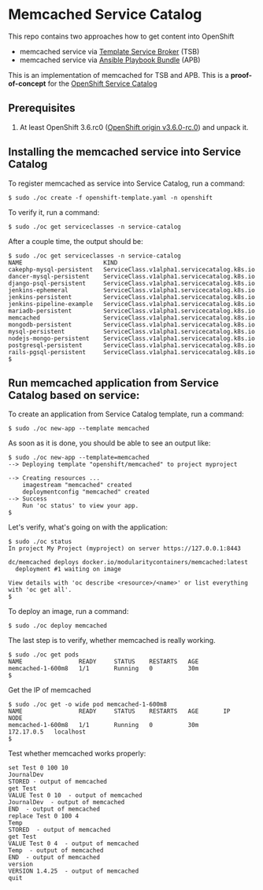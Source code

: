# Memcached Service Catalog

This repo contains two approaches how to get content into OpenShift

* memcached service via [Template Service Broker](README_TSB.md) (TSB)
* memcached service via [Ansible Playbook Bundle](README_APB.md) (APB)

This is an implementation of memcached for TSB and APB. This is a **proof-of-concept** for the 
[OpenShift Service Catalog](https://github.com/openshift/service-catalog)

## Prerequisites

1. At least OpenShift 3.6.rc0 ([OpenShift origin v3.6.0-rc.0](https://github.com/openshift/origin/releases/tag/v3.6.0-rc.0)) and unpack it.

## Installing the memcached service into Service Catalog

To register memcached as service into Service Catalog, run a command:
```
$ sudo ./oc create -f openshift-template.yaml -n openshift
```

To verify it, run a command:
```
$ sudo ./oc get serviceclasses -n service-catalog
```

After a couple time, the output should be:
```
$ sudo ./oc get serviceclasses -n service-catalog
NAME                       KIND
cakephp-mysql-persistent   ServiceClass.v1alpha1.servicecatalog.k8s.io
dancer-mysql-persistent    ServiceClass.v1alpha1.servicecatalog.k8s.io
django-psql-persistent     ServiceClass.v1alpha1.servicecatalog.k8s.io
jenkins-ephemeral          ServiceClass.v1alpha1.servicecatalog.k8s.io
jenkins-persistent         ServiceClass.v1alpha1.servicecatalog.k8s.io
jenkins-pipeline-example   ServiceClass.v1alpha1.servicecatalog.k8s.io
mariadb-persistent         ServiceClass.v1alpha1.servicecatalog.k8s.io
memcached                  ServiceClass.v1alpha1.servicecatalog.k8s.io
mongodb-persistent         ServiceClass.v1alpha1.servicecatalog.k8s.io
mysql-persistent           ServiceClass.v1alpha1.servicecatalog.k8s.io
nodejs-mongo-persistent    ServiceClass.v1alpha1.servicecatalog.k8s.io
postgresql-persistent      ServiceClass.v1alpha1.servicecatalog.k8s.io
rails-pgsql-persistent     ServiceClass.v1alpha1.servicecatalog.k8s.io
$
```

## Run memcached application from Service Catalog based on service:

To create an application from Service Catalog template, run a command:
```
$ sudo ./oc new-app --template memcached
```

As soon as it is done, you should be able to see an output like:
```
$ sudo ./oc new-app --template=memcached
--> Deploying template "openshift/memcached" to project myproject

--> Creating resources ...
    imagestream "memcached" created
    deploymentconfig "memcached" created
--> Success
    Run 'oc status' to view your app.
$
```

Let's verify, what's going on with the application:
```
$ sudo ./oc status
In project My Project (myproject) on server https://127.0.0.1:8443

dc/memcached deploys docker.io/modularitycontainers/memcached:latest
  deployment #1 waiting on image

View details with 'oc describe <resource>/<name>' or list everything with 'oc get all'.
$
```
To deploy an image, run a command:
```
$ sudo ./oc deploy memcached
```

The last step is to verify, whether memcached is really working.

```
$ sudo ./oc get pods
NAME                READY     STATUS    RESTARTS   AGE
memcached-1-600m8   1/1       Running   0          30m
$
```

Get the IP of memcached
```
$ sudo ./oc get -o wide pod memcached-1-600m8
NAME                READY     STATUS    RESTARTS   AGE       IP           NODE
memcached-1-600m8   1/1       Running   0          30m       172.17.0.5   localhost
$
```

Test whether memcached works properly:

```
set Test 0 100 10
JournalDev
STORED - output of memcached
get Test
VALUE Test 0 10  - output of memcached
JournalDev  - output of memcached
END  - output of memcached
replace Test 0 100 4
Temp
STORED  - output of memcached
get Test
VALUE Test 0 4  - output of memcached
Temp  - output of memcached
END  - output of memcached
version
VERSION 1.4.25  - output of memcached
quit

```
